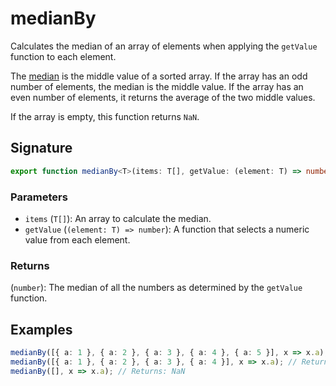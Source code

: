# medianBy

Calculates the median of an array of elements when applying the `getValue` function to each element.

The [median](./median.md) is the middle value of a sorted array. 
If the array has an odd number of elements, the median is the middle value. 
If the array has an even number of elements, it returns the average of the two middle values.

If the array is empty, this function returns `NaN`.

## Signature

```typescript
export function medianBy<T>(items: T[], getValue: (element: T) => number): number;
```

### Parameters

- `items` (`T[]`): An array to calculate the median.
- `getValue` (`(element: T) => number`): A function that selects a numeric value from each element.

### Returns

(`number`): The median of all the numbers as determined by the `getValue` function.

## Examples

```typescript
medianBy([{ a: 1 }, { a: 2 }, { a: 3 }, { a: 4 }, { a: 5 }], x => x.a); // Returns: 3
medianBy([{ a: 1 }, { a: 2 }, { a: 3 }, { a: 4 }], x => x.a); // Returns: 2.5
medianBy([], x => x.a); // Returns: NaN
```
